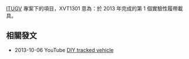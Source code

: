 [ITUGV](<#Project:ITUGV>) 專案下的項目，XVT1301 意為：於 2013 年完成的第 1 個實驗性履帶載具。

## 相關發文

- 2013-10-06 YouTube [DIY tracked vehicle](https://youtu.be/QPnG9CQunZs)
